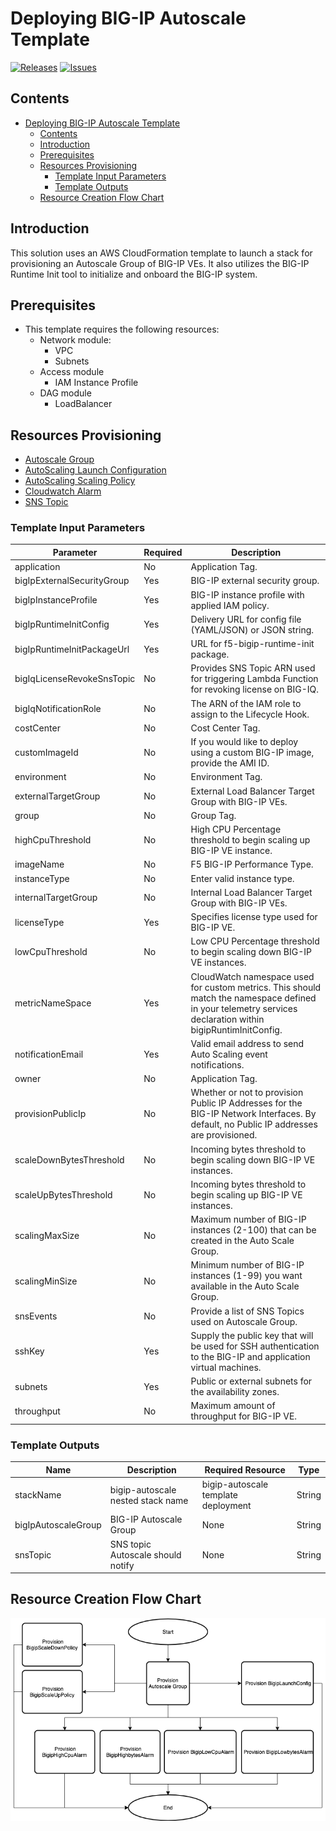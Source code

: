 # Deploying BIG-IP Autoscale Template

[![Releases](https://img.shields.io/github/release/f5networks/f5-aws-cloudformation-v2.svg)](https://github.com/f5networks/f5-aws-cloudformation-v2/releases)
[![Issues](https://img.shields.io/github/issues/f5networks/f5-aws-cloudformation-v2.svg)](https://github.com/f5networks/f5-aws-cloudformation-v2/issues)




## Contents

- [Deploying BIG-IP Autoscale Template](#deploying-bigip-autoscale-template)
  - [Contents](#contents)
  - [Introduction](#introduction)
  - [Prerequisites](#prerequisites)
  - [Resources Provisioning](#resources-provisioning)
    - [Template Input Parameters](#template-input-parameters)
    - [Template Outputs](#template-outputs)
  - [Resource Creation Flow Chart](#resource-creation-flow-chart)



## Introduction

This solution uses an AWS CloudFormation template to launch a stack for provisioning an Autoscale Group of BIG-IP VEs. It also utilizes the BIG-IP Runtime Init tool to initialize and onboard the BIG-IP system.

  
## Prerequisites

  - This template requires the following resources:
    * Network module:
        * VPC
        * Subnets
    * Access module
        * IAM Instance Profile
    * DAG module
        * LoadBalancer
  
  
## Resources Provisioning

  * [Autoscale Group](https://docs.aws.amazon.com/autoscaling/ec2/userguide/AutoScalingGroup.html)
  * [AutoScaling Launch Configuration](https://docs.aws.amazon.com/autoscaling/ec2/userguide/LaunchConfiguration.html)
  * [AutoScaling Scaling Policy](https://docs.aws.amazon.com/autoscaling/ec2/userguide/as-scale-based-on-demand.html)
  * [Cloudwatch Alarm](https://docs.aws.amazon.com/AmazonCloudWatch/latest/monitoring/AlarmThatSendsEmail.html)
  * [SNS Topic](https://docs.aws.amazon.com/sns/latest/dg/sns-create-topic.html)

    
### Template Input Parameters

| Parameter | Required | Description |
| --- | --- | --- |
| application | No | Application Tag. |
| bigIpExternalSecurityGroup | Yes | BIG-IP external security group. |
| bigIpInstanceProfile | Yes | BIG-IP instance profile with applied IAM policy. |
| bigIpRuntimeInitConfig | Yes | Delivery URL for config file (YAML/JSON) or JSON string. |
| bigIpRuntimeInitPackageUrl | Yes | URL for f5-bigip-runtime-init package. |
| bigIqLicenseRevokeSnsTopic | No | Provides SNS Topic ARN used for triggering Lambda Function for revoking license on BIG-IQ. |
| bigIqNotificationRole | No | The ARN of the IAM role to assign to the Lifecycle Hook. |
| costCenter | No | Cost Center Tag. |
| customImageId | No | If you would like to deploy using a custom BIG-IP image, provide the AMI ID. |
| environment | No | Environment Tag. |
| externalTargetGroup | No | External Load Balancer Target Group with BIG-IP VEs. |
| group | No | Group Tag. |
| highCpuThreshold | No | High CPU Percentage threshold to begin scaling up BIG-IP VE instance. |
| imageName | No | F5 BIG-IP Performance Type. |
| instanceType | No | Enter valid instance type. |
| internalTargetGroup | No | Internal Load Balancer Target Group with BIG-IP VEs. |
| licenseType | Yes | Specifies license type used for BIG-IP VE. |
| lowCpuThreshold | No | Low CPU Percentage threshold to begin scaling down BIG-IP VE instances. |
| metricNameSpace | Yes | CloudWatch namespace used for custom metrics. This should match the namespace defined in your telemetry services declaration within bigipRuntimInitConfig. |
| notificationEmail | Yes | Valid email address to send Auto Scaling event notifications. |
| owner | No | Application Tag. |
| provisionPublicIp | No |  Whether or not to provision Public IP Addresses for the BIG-IP Network Interfaces. By default, no Public IP addresses are provisioned. |
| scaleDownBytesThreshold | No | Incoming bytes threshold to begin scaling down BIG-IP VE instances. | 
| scaleUpBytesThreshold | No | Incoming bytes threshold to begin scaling up BIG-IP VE instances. |
| scalingMaxSize | No |  Maximum number of BIG-IP instances (2-100) that can be created in the Auto Scale Group. |
| scalingMinSize | No | Minimum number of BIG-IP instances (1-99) you want available in the Auto Scale Group. |
| snsEvents | No | Provide a list of SNS Topics used on Autoscale Group. |
| sshKey | Yes | Supply the public key that will be used for SSH authentication to the BIG-IP and application virtual machines. | 
| subnets | Yes | Public or external subnets for the availability zones. | 
| throughput | No | Maximum amount of throughput for BIG-IP VE. |


### Template Outputs

| Name | Description | Required Resource | Type |
| --- | --- | --- | --- |
| stackName | bigip-autoscale nested stack name | bigip-autoscale template deployment | String |
| bigIpAutoscaleGroup | BIG-IP Autoscale Group | None | String |
| snsTopic | SNS topic Autoscale should notify | None | String |

## Resource Creation Flow Chart


![Resource Creation Flow Chart](../../../images/aws-bigip-autoscale-module.png)






